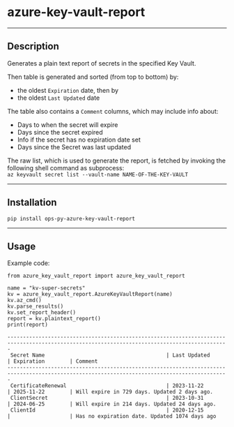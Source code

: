 # azure-key-vault-report

---

## Description
Generates a plain text report of secrets in the specified Key Vault.

Then table is generated and sorted (from top to bottom) by:   
- the oldest `Expiration` date, then by
- the oldest `Last Updated` date

The table also contains a `Comment` columns, which may include info about:
- Days to when the secret will expire
- Days since the secret expired
- Info if the secret has no expiration date set
- Days since the Secret was last updated

The raw list, which is used to generate the report, is fetched by invoking the following shell command as subprocess:  
`az keyvault secret list --vault-name NAME-OF-THE-KEY-VAULT`


---

## Installation
`pip install ops-py-azure-key-vault-report`

---

## Usage

Example code:
```
from azure_key_vault_report import azure_key_vault_report

name = "kv-super-secrets"
kv = azure_key_vault_report.AzureKeyVaultReport(name)
kv.az_cmd()
kv.parse_results()
kv.set_report_header()
report = kv.plaintext_report()
print(report)

---------------------------------------------------------------------------------------------------------------------------------------------
 Secret Name                                       | Last Updated      | Expiration        | Comment
---------------------------------------------------------------------------------------------------------------------------------------------
 CertificateRenewal                                | 2023-11-22        | 2025-11-22        | Will expire in 729 days. Updated 2 days ago. 
 ClientSecret                                      | 2023-10-31        | 2024-06-25        | Will expire in 214 days. Updated 24 days ago. 
 ClientId                                          | 2020-12-15        |                   | Has no expiration date. Updated 1074 days ago
```

